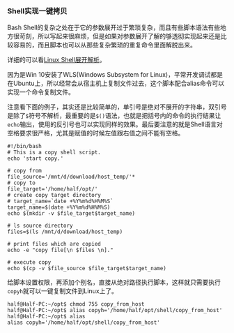 ### Shell实现一键拷贝

Bash Shell的复杂之处在于它的参数展开过于繁琐复杂，而且有些脚本语法有些地方很苛刻，所以写起来很麻烦，但是如果对参数展开了解的够透彻实现起来还是比较容易的，而且脚本也可以从那些复杂繁琐的重复命令里面解脱出来。

详细的可以看[Linux Shell展开解析](https://github.com/nemolpsky/note/blob/master/file/linux/Linux_Shell%E5%B1%95%E5%BC%80.md)。



因为是Win 10安装了WLS(Windows Subsystem for Linux)，平常开发调试都是在Ubuntu上，所以经常会从宿主机上复制文件过去，这个脚本配合alias命令可以实现一个命令复制文件。

注意看下面的例子，其实还是比较简单的，单引号是绝对不展开的字符串，双引号是除了```$```符号不解析，最重要的是```$()```语法，也就是把括号内的命令的执行结果让```echo```输出，使用的反引号也可以实现同样的效果。最后要注意的就是Shell语言对空格要求很严格，尤其是赋值的时候左值跟右值之间不能有空格。


```
#!/bin/bash
# This is a copy shell script.
echo 'start copy.'

# copy from
file_source='/mnt/d/download/host_temp/'*
# copy to
file_target='/home/half/opt/'
# create copy target directory
# target_name=`date +%Y%m%d%H%M%S`
target_name=$(date +%Y%m%d%H%M%S)
echo $(mkdir -v $file_target$target_name)

# ls source directory
files=$(ls /mnt/d/download/host_temp)

# print files which are copied
echo -e "copy file[\n $files \n]."

# execute copy
echo $(cp -v $file_source $file_target$target_name)
```


给脚本设置权限，再添加个别名，直接从绝对路径执行脚本，这样就只需要执行```copyh```就可以一键复制文件到Linux上了。

```
half@Half-PC:~/opt$ chmod 755 copy_from_host
half@Half-PC:~/opt$ alias copyh='/home/half/opt/shell/copy_from_host'
half@Half-PC:~/opt$ alias
alias copyh='/home/half/opt/shell/copy_from_host'
```